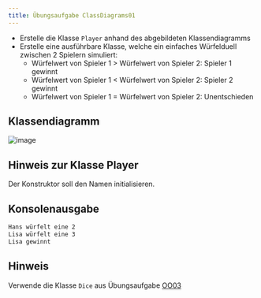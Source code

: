 ```yaml
---
title: Übungsaufgabe ClassDiagrams01
---
```


- Erstelle die Klasse `Player` anhand des abgebildeten Klassendiagramms
- Erstelle eine ausführbare Klasse, welche ein einfaches Würfelduell zwischen 2 Spielern simuliert:
    - Würfelwert von Spieler 1 > Würfelwert von Spieler 2: Spieler 1 gewinnt
    - Würfelwert von Spieler 1 < Würfelwert von Spieler 2: Spieler 2 gewinnt
    - Würfelwert von Spieler 1 = Würfelwert von Spieler 2: Unentschieden

## Klassendiagramm
![image](https://user-images.githubusercontent.com/47243617/170923374-95bd6412-67d4-40cf-bf39-ea7739fcbca1.png)

## Hinweis zur Klasse Player
Der Konstruktor soll den Namen initialisieren.

## Konsolenausgabe
```markdown
Hans würfelt eine 2
Lisa würfelt eine 3
Lisa gewinnt
```

## Hinweis
Verwende die Klasse `Dice` aus Übungsaufgabe [OO03](../oo/oo03.md)
